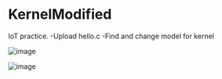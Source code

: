 # KernelModified
IoT practice.
-Upload hello.c 
-Find and change model for kernel

![image](https://github.com/Ikerdt/KernelModified/assets/56616462/c28da97d-50d8-4c35-af64-58c8c94ddea0)

![image](https://github.com/Ikerdt/KernelModified/assets/56616462/e9939fcf-a5f0-4f9a-9c9d-eb67379f8a02)

